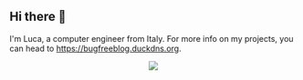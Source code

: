 ## Hi there 👋

I'm Luca, a computer engineer from Italy. For more info on my projects, you can head to https://bugfreeblog.duckdns.org.

<p align="center">
  <img src="https://github-readme-stats.vercel.app/api?username=carlonluca&show_icons=true&theme=ambient_gradient&rank_icon=percentile"/>
</p>

<!--
**carlonluca/carlonluca** is a ✨ _special_ ✨ repository because its `README.md` (this file) appears on your GitHub profile.

Here are some ideas to get you started:

- 🔭 I’m currently working on ...
- 🌱 I’m currently learning ...
- 👯 I’m looking to collaborate on ...
- 🤔 I’m looking for help with ...
- 💬 Ask me about ...
- 📫 How to reach me: ...
- 😄 Pronouns: ...
- ⚡ Fun fact: ...
-->
